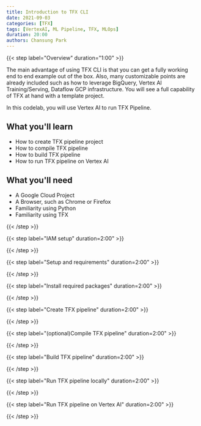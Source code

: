 ```yaml
---
title: Introduction to TFX CLI
date: 2021-09-03
categories: [TFX]
tags: [VertexAI, ML Pipeline, TFX, MLOps]
duration: 20:00
authors: Chansung Park
---
```


{{< step label="Overview" duration="1:00" >}}

The main advantage of using TFX CLI is that you can get a fully working end to end example out of the box. Also, many customizable points are already included such as how to leverage BigQuery, Vertex AI Training/Serving, Dataflow GCP infrastructure. You will see a full capability of TFX at hand with a template project. 

In this codelab, you will use Vertex AI to run TFX Pipeline.

## **What you'll learn**
- How to create TFX pipeline project
- How to compile TFX pipeline
- How to build TFX pipeline
- How to run TFX pipeline on Vertex AI

## **What you'll need**
- A Google Cloud Project
- A Browser, such as Chrome or Firefox
- Familiarity using Python
- Familiarity using TFX

{{< /step >}}

{{< step label="IAM setup" duration=2:00" >}}

{{< /step >}}

{{< step label="Setup and requirements" duration=2:00" >}}

{{< /step >}}

{{< step label="Install required packages" duration=2:00" >}}

{{< /step >}}

{{< step label="Create TFX pipeline" duration=2:00" >}}

{{< /step >}}

{{< step label="(optional)Compile TFX pipeline" duration=2:00" >}}

{{< /step >}}

{{< step label="Build TFX pipeline" duration=2:00" >}}

{{< /step >}}

{{< step label="Run TFX pipeline locally" duration=2:00" >}}

{{< /step >}}

{{< step label="Run TFX pipeline on Vertex AI" duration=2:00" >}}

{{< /step >}}
